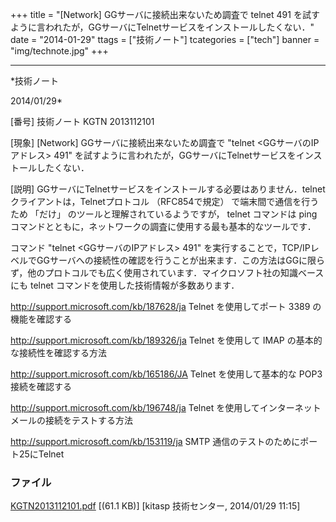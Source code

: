 ﻿+++
title = "[Network] GGサーバに接続出来ないため調査で telnet 491 を試すように言われたが，GGサーバにTelnetサービスをインストールしたくない．"
date = "2014-01-29"
ttags = ["技術ノート"]
tcategories = ["tech"]
banner = "img/technote.jpg"
+++

-----------------------------------------------------------------------------------------------------------------------------

*技術ノート

2014/01/29*


[番号]
技術ノート KGTN 2013112101

[現象]
[Network] GGサーバに接続出来ないため調査で "telnet
<GGサーバのIPアドレス> 491"
を試すように言われたが，GGサーバにTelnetサービスをインストールしたくない．

[説明]
GGサーバにTelnetサービスをインストールする必要はありません．telnetクライアントは，Telnetプロトコル
（RFC854で規定） で端末間で通信を行うため 「だけ」
のツールと理解されているようですが， telnet コマンドは ping
コマンドとともに，ネットワークの調査に使用する最も基本的なツールです．

コマンド "telnet <GGサーバのIPアドレス> 491"
を実行することで，TCP/IPレベルでGGサーバへの接続性の確認を行うことが出来ます．この方法はGGに限らず，他のプロトコルでも広く使用されています．マイクロソフト社の知識ベースにも
telnet コマンドを使用した技術情報が多数あります．

<http://support.microsoft.com/kb/187628/ja>
Telnet を使用してポート 3389 の機能を確認する

<http://support.microsoft.com/kb/189326/ja>
Telnet を使用して IMAP の基本的な接続性を確認する方法

<http://support.microsoft.com/kb/165186/JA>
Telnet を使用して基本的な POP3 接続を確認する

<http://support.microsoft.com/kb/196748/ja>
Telnet を使用してインターネット メールの接続をテストする方法

<http://support.microsoft.com/kb/153119/ja>
SMTP 通信のテストのためにポート25にTelnet


### ファイル





[KGTN2013112101.pdf](http://techreport.kitasp.net/attachments/download/1413/KGTN2013112101.pdf)
 [(61.1 KB)] [kitasp 技術センター, 2014/01/29
11:15]

